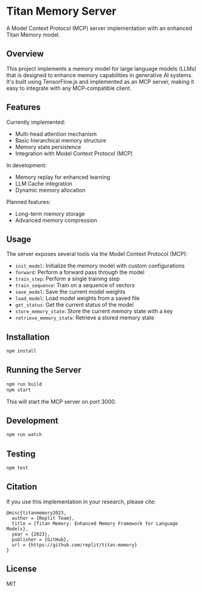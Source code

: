 # Titan Memory Server

A Model Context Protocol (MCP) server implementation with an enhanced Titan Memory model.

## Overview

This project implements a memory model for large language models (LLMs) that is designed to enhance memory capabilities in generative AI systems. It's built using TensorFlow.js and implemented as an MCP server, making it easy to integrate with any MCP-compatible client.

## Features

Currently implemented:
- Multi-head attention mechanism
- Basic hierarchical memory structure
- Memory state persistence
- Integration with Model Context Protocol (MCP)

In development:
- Memory replay for enhanced learning
- LLM Cache integration
- Dynamic memory allocation

Planned features:
- Long-term memory storage
- Advanced memory compression

## Usage

The server exposes several tools via the Model Context Protocol (MCP):

- `init_model`: Initialize the memory model with custom configurations
- `forward`: Perform a forward pass through the model
- `train_step`: Perform a single training step
- `train_sequence`: Train on a sequence of vectors
- `save_model`: Save the current model weights
- `load_model`: Load model weights from a saved file
- `get_status`: Get the current status of the model
- `store_memory_state`: Store the current memory state with a key
- `retrieve_memory_state`: Retrieve a stored memory state

## Installation

```bash
npm install
```

## Running the Server

```bash
npm run build
npm start
```

This will start the MCP server on port 3000.

## Development

```bash
npm run watch
```

## Testing

```bash
npm test
```

## Citation

If you use this implementation in your research, please cite:

```
@misc{titanmemory2023,
  author = {Replit Team},
  title = {Titan Memory: Enhanced Memory Framework for Language Models},
  year = {2023},
  publisher = {GitHub},
  url = {https://github.com/replit/titan-memory}
}
```

## License

MIT